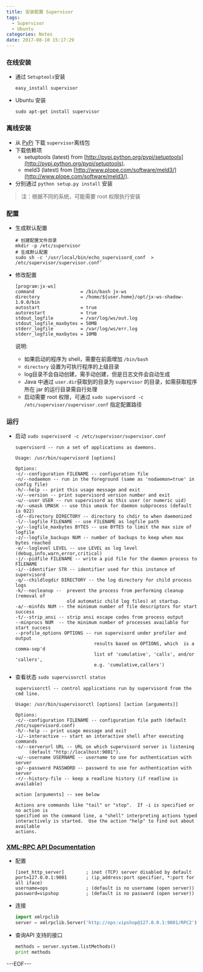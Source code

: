 ```yaml
---
title: 安装配置 Supervisor
tags:
  - Supervisor
  - Ubuntu
categories: Notes
date: 2017-08-10 15:17:29
---
```


### 在线安装

- 通过 `Setuptools`安装

  `easy_install supervisor`

- Ubuntu 安装

  `sudo apt-get install supervisor `

### 离线安装

- 从 [PyPi](http://pypi.python.org/pypi/supervisor) 下载 `supervisor`离线包
- 下载依赖项
  - setuptools (latest) from [http://pypi.python.org/pypi/setuptools](http://pypi.python.org/pypi/setuptools).
  - meld3 (latest) from [http://www.plope.com/software/meld3/](http://www.plope.com/software/meld3/).
- 分别通过 `python setup.py install` 安装

> 注：根据不同的系统，可能需要 root 权限执行安装

<!-- more -->

### 配置

- 生成默认配置

  ```shell
  # 创建配置文件目录
  mkdir -p /etc/supervisor
  # 生成默认配置
  sudo sh -c '/usr/local/bin/echo_supervisord_conf  > /etc/supervisor/supervisor.conf'
  ```

- 修改配置
  ```
  [program:jx-ws]
  command                 = /bin/bash jx-ws
  directory               = /home/${user.home}/opt/jx-ws-shadow-1.0.0/bin
  autostart               = true
  autorestart             = true
  stdout_logfile          = /var/log/ws/out.log
  stdout_logfile_maxbytes = 50MB
  stderr_logfile          = /var/log/ws/err.log
  stderr_logfile_maxbytes = 10MB
  ```

  说明: 
   - 如果启动的程序为 shell，需要在前面增加 `/bin/bash`
   - `directory` 设置为可执行程序的上级目录
   - log目录不会自动创建，需手动创建，但是日志文件会自动生成
   - Java 中通过 `user.dir`获取到的目录为 `supervisor` 的目录，如需获取程序所在 jar 的运行目录需自行处理
   - 启动需要 root 权限，可通过 `sudo supervisord -c /etc/supervisor/supervisor.conf` 指定配置路径

### 运行

- 启动 `sudo supervisord -c /etc/supervisor/supervisor.conf`

  ```shell
  supervisord -- run a set of applications as daemons.

  Usage: /usr/bin/supervisord [options]

  Options:
  -c/--configuration FILENAME -- configuration file
  -n/--nodaemon -- run in the foreground (same as 'nodaemon=true' in config file)
  -h/--help -- print this usage message and exit
  -v/--version -- print supervisord version number and exit
  -u/--user USER -- run supervisord as this user (or numeric uid)
  -m/--umask UMASK -- use this umask for daemon subprocess (default is 022)
  -d/--directory DIRECTORY -- directory to chdir to when daemonized
  -l/--logfile FILENAME -- use FILENAME as logfile path
  -y/--logfile_maxbytes BYTES -- use BYTES to limit the max size of logfile
  -z/--logfile_backups NUM -- number of backups to keep when max bytes reached
  -e/--loglevel LEVEL -- use LEVEL as log level (debug,info,warn,error,critical)
  -j/--pidfile FILENAME -- write a pid file for the daemon process to FILENAME
  -i/--identifier STR -- identifier used for this instance of supervisord
  -q/--childlogdir DIRECTORY -- the log directory for child process logs
  -k/--nocleanup --  prevent the process from performing cleanup (removal of
                     old automatic child log files) at startup.
  -a/--minfds NUM -- the minimum number of file descriptors for start success
  -t/--strip_ansi -- strip ansi escape codes from process output
  --minprocs NUM  -- the minimum number of processes available for start success
  --profile_options OPTIONS -- run supervisord under profiler and output
                               results based on OPTIONS, which  is a comma-sep'd
                               list of 'cumulative', 'calls', and/or 'callers',
                               e.g. 'cumulative,callers')
  ```

- 查看状态 `sudo supervisorctl status`

  ```shell
  supervisorctl -- control applications run by supervisord from the cmd line.

  Usage: /usr/bin/supervisorctl [options] [action [arguments]]

  Options:
  -c/--configuration FILENAME -- configuration file path (default /etc/supervisord.conf)
  -h/--help -- print usage message and exit
  -i/--interactive -- start an interactive shell after executing commands
  -s/--serverurl URL -- URL on which supervisord server is listening
       (default "http://localhost:9001").
  -u/--username USERNAME -- username to use for authentication with server
  -p/--password PASSWORD -- password to use for authentication with server
  -r/--history-file -- keep a readline history (if readline is available)

  action [arguments] -- see below

  Actions are commands like "tail" or "stop".  If -i is specified or no action is
  specified on the command line, a "shell" interpreting actions typed
  interactively is started.  Use the action "help" to find out about available
  actions.
  ```

### [XML-RPC API Documentation](http://supervisord.org/api.html)

- 配置

  ```
  [inet_http_server]        ; inet (TCP) server disabled by default
  port=127.0.0.1:9001       ; (ip_address:port specifier, *:port for all iface)
  username=ops              ; (default is no username (open server))
  password=vipshop          ; (default is no password (open server))
  ```

- 连接

  ```python
  import xmlrpclib
  server = xmlrpclib.Server('http://ops:vipshop@127.0.0.1:9001/RPC2')
  ```

- 查询API 支持的接口

  ```python
  methods = server.system.listMethods()
  print methods
  ```



---EOF---
